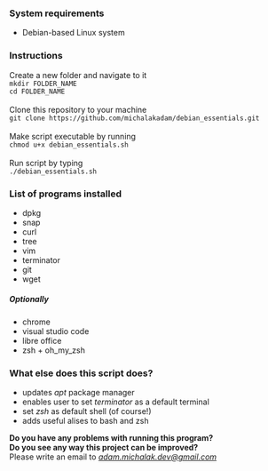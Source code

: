 ### System requirements
* Debian-based Linux system

### Instructions

Create a new folder and navigate to it 
<br />
`mkdir FOLDER_NAME`
<br />
`cd FOLDER_NAME`
<br /><br />
Clone this repository to your machine
<br />
`git clone https://github.com/michalakadam/debian_essentials.git`
<br /><br />
Make script executable by running 
<br />
`chmod u+x debian_essentials.sh`
<br /><br />
Run script by typing 
<br />
`./debian_essentials.sh`

### List of programs installed

* dpkg
* snap
* curl
* tree
* vim
* terminator
* git
* wget
##### Optionally
* chrome
* visual studio code
* libre office
* zsh + oh_my_zsh

### What else does this script does?

* updates *apt* package manager
* enables user to set *terminator* as a default terminal
* set *zsh* as default shell (of course!)
* adds useful alises to bash and zsh

**Do you have any problems with running this program?**
<br />
**Do you see any way this project can be improved?**
<br />
 Please write an email to *adam.michalak.dev@gmail.com*

